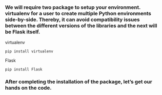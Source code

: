 ### We will require two package to setup your environment. virtualenv for a user to create multiple Python environments side-by-side. Thereby, it can avoid compatibility issues between the different versions of the libraries and the next will be Flask itself.

virtualenv

`pip install virtualenv`

Flask

`pip install Flask`

### After completing the installation of the package, let’s get our hands on the code.


